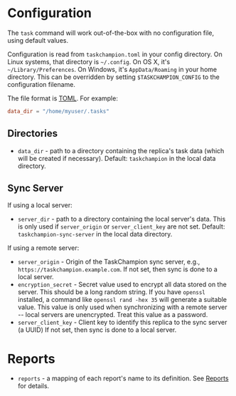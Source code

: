 # Configuration

The `task` command will work out-of-the-box with no configuration file, using default values.

Configuration is read from `taskchampion.toml` in your config directory.
On Linux systems, that directory is `~/.config`.
On OS X, it's `~/Library/Preferences`.
On Windows, it's `AppData/Roaming` in your home directory.
This can be overridden by setting `$TASKCHAMPION_CONFIG` to the configuration filename.

The file format is [TOML](https://toml.io/).
For example:

```toml
data_dir = "/home/myuser/.tasks"
```

## Directories

* `data_dir` - path to a directory containing the replica's task data (which will be created if necessary).
  Default: `taskchampion` in the local data directory.

## Sync Server

If using a local server:

* `server_dir` - path to a directory containing the local server's data.
  This is only used if `server_origin` or `server_client_key` are not set.
  Default: `taskchampion-sync-server` in the local data directory.

If using a remote server:

* `server_origin` - Origin of the TaskChampion sync server, e.g., `https://taskchampion.example.com`.
  If not set, then sync is done to a local server.
* `encryption_secret` - Secret value used to encrypt all data stored on the server.
  This should be a long random string.
  If you have `openssl` installed, a command like `openssl rand -hex 35` will generate a suitable value.
  This value is only used when synchronizing with a remote server -- local servers are unencrypted.
  Treat this value as a password.
* `server_client_key` -  Client key to identify this replica to the sync server (a UUID)
  If not set, then sync is done to a local server.

# Reports

* `reports` - a mapping of each report's name to its definition.
  See [Reports](./reports.md) for details.
